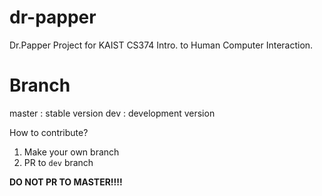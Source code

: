 # dr-papper
Dr.Papper Project for KAIST CS374 Intro. to Human Computer Interaction.

# Branch

master : stable version
dev : development version

How to contribute?
1. Make your own branch
2. PR to `dev` branch

**DO NOT PR TO MASTER!!!!**
